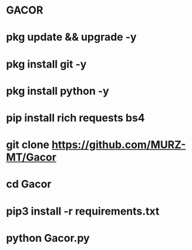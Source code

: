 # GACOR
# pkg update && upgrade -y
# pkg install git -y
# pkg install python -y
# pip install rich requests bs4
# git clone https://github.com/MURZ-MT/Gacor
# cd Gacor
# pip3 install -r requirements.txt
# python Gacor.py
